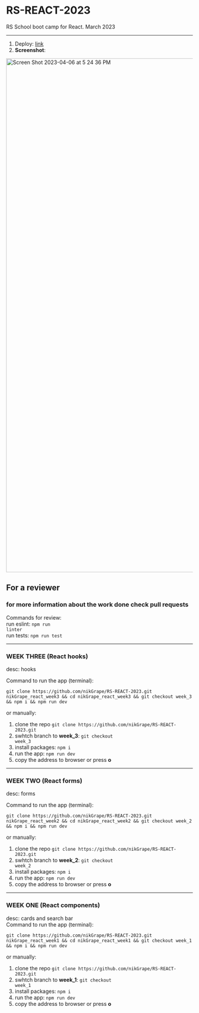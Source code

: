 # RS-REACT-2023
RS School boot camp for React. March 2023
<hr/>

1. Deploy: [link](https://64faad6ad66b7e3073035e44--admirable-blancmange-ad7e59.netlify.app/)
2. **Screenshot**:
<img width="1388" alt="Screen Shot 2023-04-06 at 5 24 36 PM" src="https://user-images.githubusercontent.com/48928594/230516477-d0a14751-3755-4f59-b280-9d202f00492e.png">

## For a reviewer
### for more information about the work done check pull requests

Commands for review:</br>
run eslint: <code>npm run linter</code></br>
run tests: <code>npm run test</code>

<hr/>

### WEEK THREE (React hooks)
desc: hooks<br/>

Command to run the app (terminal):
  ```
  git clone https://github.com/nikGrape/RS-REACT-2023.git nikGrape_react_week3 && cd nikGrape_react_week3 && git checkout week_3 && npm i && npm run dev
  ```
or manually: </br>
1. clone the repo ```git clone https://github.com/nikGrape/RS-REACT-2023.git```
2. swhtch branch to <b>week_3</b>: <code>git checkout week_3</code>
3. install packages: <code>npm i</code>
4. run the app: <code>npm run dev</code>
5. copy the address to browser or press <b>o</b>
<hr/>

### WEEK TWO (React forms)
desc: forms<br/>

Command to run the app (terminal):
  ```
  git clone https://github.com/nikGrape/RS-REACT-2023.git nikGrape_react_week2 && cd nikGrape_react_week2 && git checkout week_2 && npm i && npm run dev
  ```
or manually: </br>
1. clone the repo ```git clone https://github.com/nikGrape/RS-REACT-2023.git```
2. swhtch branch to <b>week_2</b>: <code>git checkout week_2</code>
3. install packages: <code>npm i</code>
4. run the app: <code>npm run dev</code>
5. copy the address to browser or press <b>o</b>
<hr/>

###  WEEK ONE (React components)
desc: cards and search bar<br/>
Command to run the app (terminal):
  ```
  git clone https://github.com/nikGrape/RS-REACT-2023.git nikGrape_react_week1 && cd nikGrape_react_week1 && git checkout week_1 && npm i && npm run dev
  ```
or manually: </br>
1. clone the repo ```git clone https://github.com/nikGrape/RS-REACT-2023.git```
2. swhtch branch to <b>week_1</b>: <code>git checkout week_1</code>
3. install packages: <code>npm i</code>
4. run the app: <code>npm run dev</code>
5. copy the address to browser or press <b>o</b>



